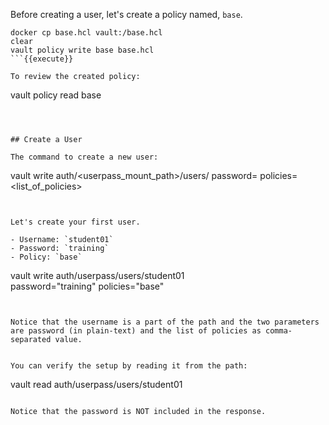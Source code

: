 Before creating a user, let's create a policy named, `base`.

```
docker cp base.hcl vault:/base.hcl
clear
vault policy write base base.hcl
```{{execute}}

To review the created policy:

```
vault policy read base
```{{execute}}



## Create a User

The command to create a new user:

```
vault write auth/<userpass_mount_path>/users/<username> password=<password> policies=<list_of_policies>
```


Let's create your first user.

- Username: `student01`
- Password: `training`
- Policy: `base`

```
vault write auth/userpass/users/student01 \
            password="training" policies="base"
```{{execute}}


Notice that the username is a part of the path and the two parameters are password (in plain-text) and the list of policies as comma-separated value.


You can verify the setup by reading it from the path:

```
vault read auth/userpass/users/student01
```{{execute}}

Notice that the password is NOT included in the response.
